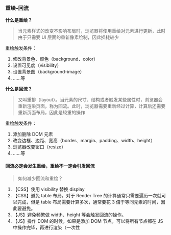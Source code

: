 ### 重绘-回流

**什么是重绘？**
> 当元素样式的改变不影响布局时，浏览器将使用重绘对元素进行更新，此时由于只需要 UI 层面的重新像素绘制，因此损耗较少
  

重绘触发条件：  

1. 修改背景色、颜色（background、color）  
2. 设置可见度（visibility）  
3. 设置背景图（background-image）  
4. ……等

**什么是回流？**
> 又叫重排（layout）。当元素的尺寸、结构或者触发某些属性时，浏览器会重新渲染页面，称为回流。此时，浏览器需要重新经过计算，计算后还需要重新页面布局，因此是较重的操作
  
重绘触发条件：
  
1. 添加删除 DOM 元素  
2. 改变边框、边距、宽高（border、margin、padding、width、height）  
3. 浏览器改变窗口（resize）  
4. ……等

#### **回流必定会发生重绘，重绘不一定会引发回流**
  

> 如何减少回流和重绘？

1. 【CSS】使用 visibility 替换 display  
2. 【CSS】避免 table 布局。对于 Render Tree 的计算通常只需要遍历一次就可以完成，但是 table 布局需要计算多次，通常要花 3 倍于等同元素的时间，因此要避免。  
3. 【JS】避免频繁做 width、height 等会触发回流的操作。  
4. 【JS】操作 DOM 的时候，如果是添加 DOM 节点，可以将所有节点都在 JS 中操作完毕，再进行渲染（一次性

